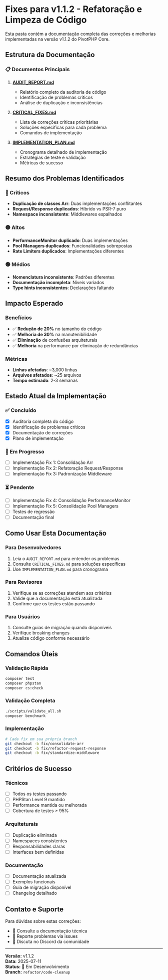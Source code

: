 # Fixes para v1.1.2 - Refatoração e Limpeza de Código

Esta pasta contém a documentação completa das correções e melhorias implementadas na versão v1.1.2 do PivotPHP Core.

## Estrutura da Documentação

### 📋 Documentos Principais

1. **[AUDIT_REPORT.md](./AUDIT_REPORT.md)**
   - Relatório completo da auditoria de código
   - Identificação de problemas críticos
   - Análise de duplicação e inconsistências

2. **[CRITICAL_FIXES.md](./CRITICAL_FIXES.md)**
   - Lista de correções críticas prioritárias
   - Soluções específicas para cada problema
   - Comandos de implementação

3. **[IMPLEMENTATION_PLAN.md](./IMPLEMENTATION_PLAN.md)**
   - Cronograma detalhado de implementação
   - Estratégias de teste e validação
   - Métricas de sucesso

## Resumo dos Problemas Identificados

### 🔴 Críticos
- **Duplicação de classes Arr**: Duas implementações conflitantes
- **Request/Response duplicados**: Híbrido vs PSR-7 puro
- **Namespace inconsistente**: Middlewares espalhados

### 🟡 Altos
- **PerformanceMonitor duplicado**: Duas implementações
- **Pool Managers duplicados**: Funcionalidades sobrepostas
- **Rate Limiters duplicados**: Implementações diferentes

### 🟢 Médios
- **Nomenclatura inconsistente**: Padrões diferentes
- **Documentação incompleta**: Níveis variados
- **Type hints inconsistentes**: Declarações faltando

## Impacto Esperado

### Benefícios
- ✅ **Redução de 20%** no tamanho do código
- ✅ **Melhoria de 30%** na manutenibilidade
- ✅ **Eliminação** de confusões arquiteturais
- ✅ **Melhoria** na performance por eliminação de redundâncias

### Métricas
- **Linhas afetadas**: ~3,000 linhas
- **Arquivos afetados**: ~25 arquivos
- **Tempo estimado**: 2-3 semanas

## Estado Atual da Implementação

### ✅ Concluído
- [x] Auditoria completa do código
- [x] Identificação de problemas críticos
- [x] Documentação de correções
- [x] Plano de implementação

### 🔄 Em Progresso
- [ ] Implementação Fix 1: Consolidação Arr
- [ ] Implementação Fix 2: Refatoração Request/Response
- [ ] Implementação Fix 3: Padronização Middleware

### ⏳ Pendente
- [ ] Implementação Fix 4: Consolidação PerformanceMonitor
- [ ] Implementação Fix 5: Consolidação Pool Managers
- [ ] Testes de regressão
- [ ] Documentação final

## Como Usar Esta Documentação

### Para Desenvolvedores
1. Leia o `AUDIT_REPORT.md` para entender os problemas
2. Consulte `CRITICAL_FIXES.md` para soluções específicas
3. Use `IMPLEMENTATION_PLAN.md` para cronograma

### Para Revisores
1. Verifique se as correções atendem aos critérios
2. Valide que a documentação está atualizada
3. Confirme que os testes estão passando

### Para Usuários
1. Consulte guias de migração quando disponíveis
2. Verifique breaking changes
3. Atualize código conforme necessário

## Comandos Úteis

### Validação Rápida
```bash
composer test
composer phpstan
composer cs:check
```

### Validação Completa
```bash
./scripts/validate_all.sh
composer benchmark
```

### Implementação
```bash
# Cada fix em sua própria branch
git checkout -b fix/consolidate-arr
git checkout -b fix/refactor-request-response
git checkout -b fix/standardize-middleware
```

## Critérios de Sucesso

### Técnicos
- [ ] Todos os testes passando
- [ ] PHPStan Level 9 mantido
- [ ] Performance mantida ou melhorada
- [ ] Cobertura de testes ≥ 95%

### Arquiteturais
- [ ] Duplicação eliminada
- [ ] Namespaces consistentes
- [ ] Responsabilidades claras
- [ ] Interfaces bem definidas

### Documentação
- [ ] Documentação atualizada
- [ ] Exemplos funcionais
- [ ] Guia de migração disponível
- [ ] Changelog detalhado

## Contato e Suporte

Para dúvidas sobre estas correções:
- 📧 Consulte a documentação técnica
- 🐛 Reporte problemas via issues
- 💬 Discuta no Discord da comunidade

---

**Versão:** v1.1.2  
**Data:** 2025-07-11  
**Status:** 🔄 Em Desenvolvimento  
**Branch:** `refactor/code-cleanup`